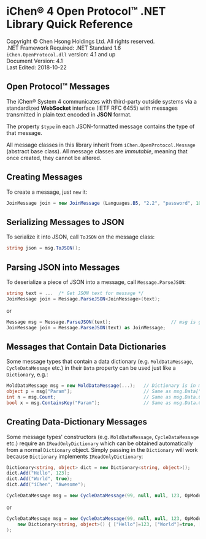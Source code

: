 ﻿iChen® 4 Open Protocol™ .NET Library Quick Reference
====================================================

Copyright © Chen Hsong Holdings Ltd.  All rights reserved.  
.NET Framework Required: .NET Standard 1.6  
`iChen.OpenProtocol.dll` version: 4.1 and up  
Document Version: 4.1  
Last Edited: 2018-10-22


Open Protocol™ Messages
-----------------------

The iChen® System 4 communicates with third-party
outside systems via a standardized **WebSocket** interface
(IETF RFC 6455) with messages transmitted in plain text encoded in
**JSON** format.

The property `$type` in each JSON-formatted message contains the type of that
message.

All message classes in this library inherit from `iChen.OpenProtocol.Message`
(abstract base class). All message classes are *immutable*, meaning that once
created, they cannot be altered.


Creating Messages
-----------------

To create a message, just `new` it:

~~~~~~~~~~~~csharp
JoinMessage join = new JoinMessage (Languages.B5, "2.2", "password", 100);
~~~~~~~~~~~~


Serializing Messages to JSON
----------------------------

To serialize it into JSON, call `ToJSON` on the message class:

~~~~~~~~~~~~csharp
string json = msg.ToJSON();
~~~~~~~~~~~~


Parsing JSON into Messages
--------------------------

To deserialize a piece of JSON into a message, call `Message.ParseJSON`:

~~~~~~~~~~~~csharp
string text = ...  /* Get JSON text for message */
JoinMessage join = Message.ParseJSON<JoinMessage>(text);
~~~~~~~~~~~~

or

~~~~~~~~~~~~csharp
Message msg = Message.ParseJSON(text);                      // msg is generic Message
JoinMessage join = Message.ParseJSON(text) as JoinMessage;
~~~~~~~~~~~~


Messages that Contain Data Dictionaries
---------------------------------------

Some message types that contain a data dictionary (e.g. `MoldDataMessage`,
`CycleDataMessage` etc.) in their `Data` property can be used just like a
`Dictionary`, e.g.:

~~~~~~~~~~~~csharp
MoldDataMessage msg = new MoldDataMessage(...);   // Dictionary is in msg.Data
object p = msg["Param"];                          // Same as msg.Data["Param"];
int n = msg.Count;                                // Same as msg.Data.Count;
bool x = msg.ContainsKey("Param");                // Same as msg.Data.ContainsKey("Param");
~~~~~~~~~~~~


Creating Data-Dictionary Messages
---------------------------------

Some message types' constructors (e.g. `MoldDataMessage`, `CycleDataMessage`
etc.) require an `IReadOnlyDictionary` which can be obtained automatically
from a normal `Dictionary` object. Simply passing in the `Dictionary` will
work because `Dictionary` implements `IReadOnlyDictionary`:

~~~~~~~~~~~~csharp
Dictionary<string, object> dict = new Dictionary<string, object>();
dict.Add("Hello", 123);
dict.Add("World", true);
dict.Add("iChen", "Awesome");

CycleDataMessage msg = new CycleDataMessage(99, null, null, 123, OpModes.Automatic, JobModes.ID02, dict);
~~~~~~~~~~~~

or

~~~~~~~~~~~~csharp
CycleDataMessage msg = new CycleDataMessage(99, null, null, 123, OpModes.Automatic, JobModes.ID02,
    new Dictionary<string, object>() { ["Hello"]=123, ["World"]=true, ["iChen"]="Awesome" }
);
~~~~~~~~~~~~
